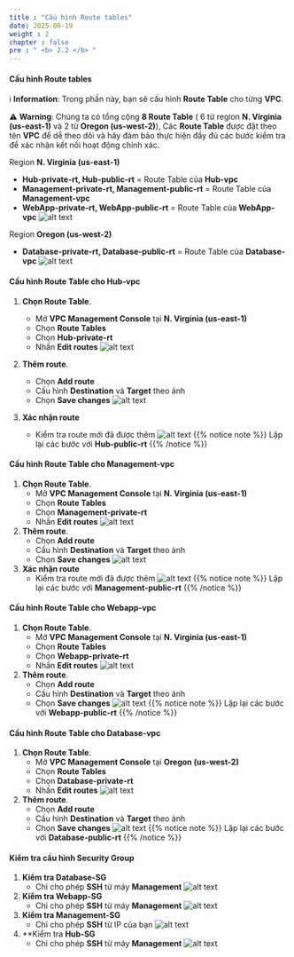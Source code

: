 ```yaml
---
title : "Cấu hình Route tables"
date: 2025-06-19
weight : 2
chapter : false
pre : " <b> 2.2 </b> "
---
```


#### Cấu hình Route tables

ℹ️ **Information**: Trong phần này, bạn sẽ cấu hình **Route Table** cho từng **VPC**.

⚠️ **Warning**: Chúng ta có tổng cộng **8 Route Table** ( 6 từ region **N. Virginia (us-east-1)** và 2 từ **Oregon (us-west-2)**), Các **Route Table** được đặt theo tên **VPC** để dễ theo dõi và hãy đảm bảo thực hiện đầy đủ các bước kiểm tra để xác nhận kết nối hoạt động chính xác.

Region **N. Virginia (us-east-1)**
- **Hub-private-rt, Hub-public-rt** = Route Table của **Hub-vpc**
- **Management-private-rt, Management-public-rt** = Route Table của **Management-vpc**
- **WebApp-private-rt, WebApp-public-rt** = Route Table của **WebApp-vpc**
![alt text](/images/VPC-Peering/11.png?featherlight=false&width=90pc)

Region **Oregon (us-west-2)**
- **Database-private-rt, Database-public-rt** = Route Table của **Database-vpc**
![alt text](/images/VPC-Peering/20.png?featherlight=false&width=90pc)
#### Cấu hình Route Table cho Hub-vpc
1. **Chọn Route Table**.
    - Mở **VPC Management Console** tại **N. Virginia (us-east-1)**
    - Chọn **Route Tables**
    - Chọn **Hub-private-rt**
    - Nhấn **Edit routes**
![alt text](/images/VPC-Peering/12.png?featherlight=false&width=90pc)

2. **Thêm route**.
    - Chọn **Add route**
    - Cấu hình **Destination** và **Target** theo ảnh
    - Chọn **Save changes**
![alt text](/images/VPC-Peering/13.png?featherlight=false&width=90pc)
3. **Xác nhận route**
    - Kiểm tra route mới đã được thêm
![alt text](/images/VPC-Peering/14.png?featherlight=false&width=90pc)
{{% notice note %}}
Lặp lại các bước với **Hub-public-rt**
{{% /notice %}}
#### Cấu hình Route Table cho Management-vpc
1. **Chọn Route Table**.
    - Mở **VPC Management Console** tại **N. Virginia (us-east-1)**
    - Chọn **Route Tables**
    - Chọn **Management-private-rt**
    - Nhấn **Edit routes**
![alt text](/images/VPC-Peering/15.png?featherlight=false&width=90pc)
2. **Thêm route**.
    - Chọn **Add route**
    - Cấu hình **Destination** và **Target** theo ảnh
    - Chọn **Save changes**
![alt text](/images/VPC-Peering/16.png?featherlight=false&width=90pc)
3. **Xác nhận route**
    - Kiểm tra route mới đã được thêm
![alt text](/images/VPC-Peering/17.png?featherlight=false&width=90pc)
{{% notice note %}}
Lặp lại các bước với **Management-public-rt**
{{% /notice %}}
#### Cấu hình Route Table cho Webapp-vpc
1. **Chọn Route Table**.
    - Mở **VPC Management Console** tại **N. Virginia (us-east-1)**
    - Chọn **Route Tables**
    - Chọn **Webapp-private-rt**
    - Nhấn **Edit routes**
![alt text](/images/VPC-Peering/18.png?featherlight=false&width=90pc)
2. **Thêm route**.
    - Chọn **Add route**
    - Cấu hình **Destination** và **Target** theo ảnh
    - Chọn **Save changes**
![alt text](/images/VPC-Peering/19.png?featherlight=false&width=90pc)
{{% notice note %}}
Lặp lại các bước với **Webapp-public-rt**
{{% /notice %}}
#### Cấu hình Route Table cho Database-vpc
1. **Chọn Route Table**.
    - Mở **VPC Management Console** tại **Oregon (us-west-2)**
    - Chọn **Route Tables**
    - Chọn **Database-private-rt**
    - Nhấn **Edit routes**
![alt text](/images/VPC-Peering/21.png?featherlight=false&width=90pc)
2. **Thêm route**.
    - Chọn **Add route**
    - Cấu hình **Destination** và **Target** theo ảnh
    - Chọn **Save changes**
![alt text](/images/VPC-Peering/22.png?featherlight=false&width=90pc)
{{% notice note %}}
Lặp lại các bước với **Database-public-rt**
{{% /notice %}}
#### Kiểm tra cấu hình **Security Group**
1. **Kiểm tra Database-SG**
    - Chỉ cho phép **SSH** từ máy **Management**
![alt text](/images/VPC-Peering/26.png?featherlight=false&width=90pc)
2. **Kiểm tra Webapp-SG** 
    - Chỉ cho phép **SSH** từ máy **Management**
![alt text](/images/VPC-Peering/23.png?featherlight=false&width=90pc)
3. **Kiểm tra Management-SG** 
    - Chỉ cho phép **SSH** từ IP của bạn
![alt text](/images/VPC-Peering/24.png?featherlight=false&width=90pc)
4. **Kiểm tra **Hub-SG** 
    - Chỉ cho phép **SSH** từ máy **Management**
![alt text](/images/VPC-Peering/25.png?featherlight=false&width=90pc)
